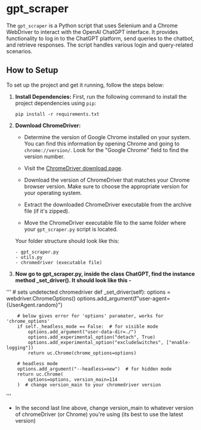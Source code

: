 # gpt_scraper
The `gpt_scraper` is a Python script that uses Selenium and a Chrome WebDriver to interact with the OpenAI ChatGPT interface. It provides functionality to log in to the ChatGPT platform, send queries to the chatbot, and retrieve responses. The script handles various login and query-related scenarios. 

## How to Setup

To set up the project and get it running, follow the steps below:

1. **Install Dependencies:** First, run the following command to install the project dependencies using `pip`:

   ```shell
   pip install -r requirements.txt
   ```

2. **Download ChromeDriver:**

   - Determine the version of Google Chrome installed on your system. You can find this information by opening Chrome and going to `chrome://version/`. Look for the "Google Chrome" field to find the version number.

   - Visit the [ChromeDriver download page](https://sites.google.com/chromium.org/driver/?pli=1).

   - Download the version of ChromeDriver that matches your Chrome browser version. Make sure to choose the appropriate version for your operating system.

   - Extract the downloaded ChromeDriver executable from the archive file (if it's zipped).

   - Move the ChromeDriver executable file to the same folder where your `gpt_scraper.py` script is located.

   Your folder structure should look like this:

   ```
   - gpt_scraper.py
   - utils.py
   - chromedriver (executable file)
   ```
3. **Now go to gpt_scraper.py, inside the class ChatGPT, find the instance method _set_driver(). It should look like this -**

  '''
    # sets undetected chromedriver
    def _set_driver(self):
        options = webdriver.ChromeOptions()
        options.add_argument(f"user-agent={UserAgent.random}")

        # below gives error for 'options' paramater, works for 'chrome_options'
        if self._headless_mode == False:  # for visible mode
            options.add_argument("user-data-dir=./")
            options.add_experimental_option("detach", True)
            options.add_experimental_option("excludeSwitches", ["enable-logging"])
            return uc.Chrome(chrome_options=options)

        # headless mode
        options.add_argument("--headless=new")  # for hidden mode
        return uc.Chrome(
            options=options, version_main=114
        )  # change version_main to your chromedriver version
  '''
  - In the second last line above, change version_main to whatever version of chromeDriver (or Chrome) you're using (its best to use the latest version)
